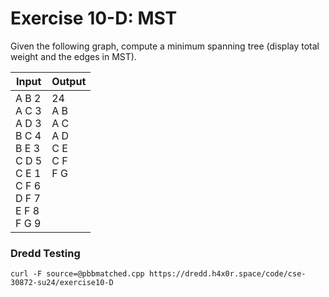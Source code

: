 # Exercise 10-D: MST

Given the following graph, compute a minimum spanning tree (display total weight and the edges in MST).

<style>
td {
  vertical-align: top;
}
</style>

<table>
    <thead>
        <tr>
            <th>Input</th>
            <th>Output</th>
        </tr>
    </thead>
    <tbody>
        <tr>
            <td>A B 2<br>
                A C 3<br>
                A D 3<br>
                B C 4<br>
                B E 3<br>
                C D 5<br>
                C E 1<br>
                C F 6<br>
                D F 7<br>
                E F 8<br>
                F G 9
            </td>
            <td>24<br>
                A B<br>
                A C<br>
                A D<br>
                C E<br>
                C F<br>
                F G
            </td>
        </tr>
    </tbody>
</table>

### Dredd Testing

`curl -F source=@pbbmatched.cpp https://dredd.h4x0r.space/code/cse-30872-su24/exercise10-D`
